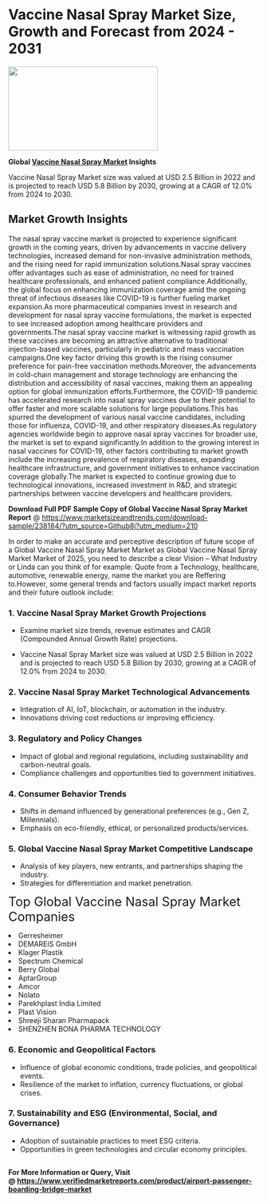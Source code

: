 <H1>Vaccine Nasal Spray Market Size, Growth and Forecast from 2024 - 2031</H1><img class="aligncenter size-medium wp-image-584254" src="https://thirdeyenews.in/wp-content/uploads/2024/09/Global-Market-Research-300x168.jpeg" alt="" width="300" height="168" /><p><strong>Global&nbsp;<a href="https://www.marketsizeandtrends.com/download-sample/238184/?utm_source=Github8j?utm_medium=210">Vaccine Nasal Spray Market</a> Insights</strong></p><p>Vaccine Nasal Spray Market size was valued at USD 2.5 Billion in 2022 and is projected to reach USD 5.8 Billion by 2030, growing at a CAGR of 12.0% from 2024 to 2030.</p><p><h2>Market Growth Insights</h2> The nasal spray vaccine market is projected to experience significant growth in the coming years, driven by advancements in vaccine delivery technologies, increased demand for non-invasive administration methods, and the rising need for rapid immunization solutions.Nasal spray vaccines offer advantages such as ease of administration, no need for trained healthcare professionals, and enhanced patient compliance.Additionally, the global focus on enhancing immunization coverage amid the ongoing threat of infectious diseases like COVID-19 is further fueling market expansion.As more pharmaceutical companies invest in research and development for nasal spray vaccine formulations, the market is expected to see increased adoption among healthcare providers and governments.The nasal spray vaccine market is witnessing rapid growth as these vaccines are becoming an attractive alternative to traditional injection-based vaccines, particularly in pediatric and mass vaccination campaigns.One key factor driving this growth is the rising consumer preference for pain-free vaccination methods.Moreover, the advancements in cold-chain management and storage technology are enhancing the distribution and accessibility of nasal vaccines, making them an appealing option for global immunization efforts.Furthermore, the COVID-19 pandemic has accelerated research into nasal spray vaccines due to their potential to offer faster and more scalable solutions for large populations.This has spurred the development of various nasal vaccine candidates, including those for influenza, COVID-19, and other respiratory diseases.As regulatory agencies worldwide begin to approve nasal spray vaccines for broader use, the market is set to expand significantly.In addition to the growing interest in nasal vaccines for COVID-19, other factors contributing to market growth include the increasing prevalence of respiratory diseases, expanding healthcare infrastructure, and government initiatives to enhance vaccination coverage globally.The market is expected to continue growing due to technological innovations, increased investment in R&D, and strategic partnerships between vaccine developers and healthcare providers.<p><span class=""><strong>Download Full PDF Sample Copy of Global Vaccine Nasal Spray Market Report</strong> @ <a href="https://www.marketsizeandtrends.com/download-sample/238184/?utm_source=Github8j?utm_medium=210" target="_blank">https://www.marketsizeandtrends.com/download-sample/238184/?utm_source=Github8j?utm_medium=210</a></span></p><p>In order to make an accurate and perceptive description of future scope of a Global&nbsp;Vaccine Nasal Spray Market Market as Global&nbsp;Vaccine Nasal Spray Market Market of 2025, you need to describe a clear Vision &ndash; What Industry or Linda can you think of for example: Quote from a Technology, healthcare, automotive, renewable energy, name the market you are Reffering to.However, some general trends and factors usually impact market reports and their future outlook include:</p><h3>1.&nbsp;<strong>Vaccine Nasal Spray Market Growth Projections</strong></h3><ul><li>Examine market size trends, revenue estimates and CAGR (Compounded Annual Growth Rate) projections.</li><li><p>Vaccine Nasal Spray Market size was valued at USD 2.5 Billion in 2022 and is projected to reach USD 5.8 Billion by 2030, growing at a CAGR of 12.0% from 2024 to 2030.</p></li></ul><h3>2.&nbsp;<strong>Vaccine Nasal Spray Market Technological Advancements</strong></h3><ul><li>Integration of AI, IoT, blockchain, or automation in the industry.</li><li>Innovations driving cost reductions or improving efficiency.</li></ul><h3>3.&nbsp;<strong>Regulatory and Policy Changes</strong></h3><ul><li>Impact of global and regional regulations, including sustainability and carbon-neutral goals.</li><li>Compliance challenges and opportunities tied to government initiatives.</li></ul><h3>4.&nbsp;<strong>Consumer Behavior Trends</strong></h3><ul><li>Shifts in demand influenced by generational preferences (e.g., Gen Z, Millennials).</li><li>Emphasis on eco-friendly, ethical, or personalized products/services.</li></ul><h3>5.&nbsp;<strong>Global Vaccine Nasal Spray Market Competitive Landscape</strong></h3><ul><li>Analysis of key players, new entrants, and partnerships shaping the industry.</li><li>Strategies for differentiation and market penetration.</li></ul><p data-pm-slice="1 1 []"><span style="color: inherit; font-family: inherit; font-size: 25px;">Top Global Vaccine Nasal Spray Market Companies</span></p><div class="" data-test-id=""><p><li>Gerresheimer</li><li> DEMAREIS GmbH</li><li> Klager Plastik</li><li> Spectrum Chemical</li><li> Berry Global</li><li> AptarGroup</li><li> Amcor</li><li> Nolato</li><li> Parekhplast India Limited</li><li> Plast Vision</li><li> Shreeji Sharan Pharmapack</li><li> SHENZHEN BONA PHARMA TECHNOLOGY</li></p></div><h3>6.&nbsp;<strong>Economic and Geopolitical Factors</strong></h3><ul><li>Influence of global economic conditions, trade policies, and geopolitical events.</li><li>Resilience of the market to inflation, currency fluctuations, or global crises.</li></ul><h3>7.&nbsp;<strong>Sustainability and ESG (Environmental, Social, and Governance)</strong></h3><ul><li>Adoption of sustainable practices to meet ESG criteria.</li><li>Opportunities in green technologies and circular economy principles.</li></ul><h2><strong style="font-size: 14px;">For More Information or Query, Visit @&nbsp;</strong><a style="background-color: #ffffff; font-size: 14px;" href="https://www.marketsizeandtrends.com/report/vaccine-nasal-spray-market/" target="_blank">https://www.verifiedmarketreports.com/product/airport-passenger-boarding-bridge-market</a></h2>